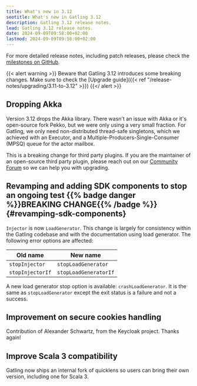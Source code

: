 ```yaml
---
title: What's new in 3.12
seotitle: What's new in Gatling 3.12
description: Gatling 3.12 release notes.
lead: Gatling 3.12 release notes.
date: 2024-09-09T09:58:00+02:00
lastmod: 2024-09-09T09:58:00+02:00
---
```


For more detailed release notes, including patch releases, please check the
[milestones on GitHub](https://github.com/gatling/gatling/milestones?state=closed).

{{< alert warning >}}
Beware that Gatling 3.12 introduces some breaking changes.
Make sure to check the [Upgrade guide]({{< ref "/release-notes/upgrading/3.11-to-3.12" >}})
{{</ alert >}}


## Dropping Akka

Version 3.12 drops the Akka library. There wasn't an issue with Akka or it's open-source fork Pekko, but we were only
using a very small fraction. For Gatling, we only need non-distributed thread-safe singletons, which we achieved with an
Executor, and a Multiple-Producers-Single-Consumer (MPSQ) queue for the actor mailbox.

This is a breaking change for third party plugins. If you are the maintainer of an open-source third party plugin,
please reach out on our [Community Forum](https://community.gatling.io) so we can help you with upgrading.

## Revamping and adding SDK components to stop an ongoing test {{% badge danger %}}BREAKING CHANGE{{% /badge %}} {#revamping-sdk-components}
 
`Injector` is now `LoadGenerator`. This change is largely for
consistency within the Gatling codebase and with the documentation using load generator. The following error options are
affected: 

| Old name         | New name              |
|------------------|-----------------------|
| `stopInjector`   | `stopLoadGenerator`   |
| `stopInjectorIf` | `stopLoadGeneratorIf` |

A new load generator stop option is available: `crashLoadGenerator`. It is the same as `stopLoadGenerator` except the
exit status is a failure and not a success. 

## Improvement on secure cookies handling

Contribution of Alexander Schwartz, from the Keycloak project. Thanks again!

## Improve Scala 3 compatibility

Gatling now ships an internal fork of quicklens so users can bring their own version, including one for Scala 3.
